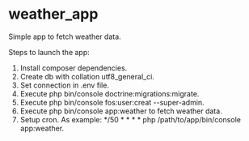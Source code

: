 # weather_app
Simple app to fetch weather data.


Steps to launch the app:
1. Install composer dependencies.
2. Create db with collation utf8_general_ci.
3. Set connection in .env file.
4. Execute php bin/console doctrine:migrations:migrate.
5. Execute php bin/console fos:user:creat --super-admin.
6. Execute php bin/console app:weather to fetch weather data.
7. Setup cron. As example: */50 * * * * php /path/to/app/bin/console app:weather.
